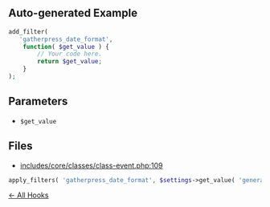 ## Auto-generated Example

```php
add_filter(
   'gatherpress_date_format',
    function( $get_value ) {
        // Your code here.
        return $get_value;
    }
);
```

## Parameters

- `$get_value`

## Files

- [includes/core/classes/class-event.php:109](https://github.com/GatherPress/gatherpress/blob/develop/includes/core/classes/class-event.php#L109)
```php
apply_filters( 'gatherpress_date_format', $settings->get_value( 'general', 'formatting', 'date_format' ) )
```



[← All Hooks](Hooks)

